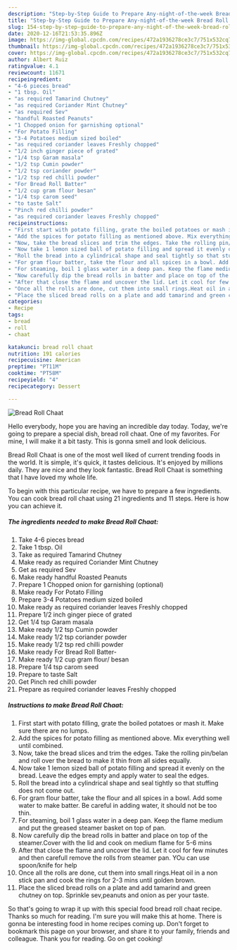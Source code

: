 ```yaml
---
description: "Step-by-Step Guide to Prepare Any-night-of-the-week Bread Roll Chaat"
title: "Step-by-Step Guide to Prepare Any-night-of-the-week Bread Roll Chaat"
slug: 154-step-by-step-guide-to-prepare-any-night-of-the-week-bread-roll-chaat
date: 2020-12-16T21:53:35.896Z
image: https://img-global.cpcdn.com/recipes/472a1936278ce3c7/751x532cq70/bread-roll-chaat-recipe-main-photo.jpg
thumbnail: https://img-global.cpcdn.com/recipes/472a1936278ce3c7/751x532cq70/bread-roll-chaat-recipe-main-photo.jpg
cover: https://img-global.cpcdn.com/recipes/472a1936278ce3c7/751x532cq70/bread-roll-chaat-recipe-main-photo.jpg
author: Albert Ruiz
ratingvalue: 4.1
reviewcount: 11671
recipeingredient:
- "4-6 pieces bread"
- "1 tbsp. Oil"
- "as required Tamarind Chutney"
- "as required Coriander Mint Chutney"
- "as required Sev"
- "handful Roasted Peanuts"
- "1 Chopped onion for garnishing optional"
- "For Potato Filling"
- "3-4 Potatoes medium sized boiled"
- "as required coriander leaves Freshly chopped"
- "1/2 inch ginger piece of grated"
- "1/4 tsp Garam masala"
- "1/2 tsp Cumin powder"
- "1/2 tsp coriander powder"
- "1/2 tsp red chilli powder"
- "For Bread Roll Batter"
- "1/2 cup gram flour besan"
- "1/4 tsp carom seed"
- "to taste Salt"
- "Pinch red chilli powder"
- "as required coriander leaves Freshly chopped"
recipeinstructions:
- "First start with potato filling, grate the boiled potatoes or mash it. Make sure there are no lumps."
- "Add the spices for potato filling as mentioned above. Mix everything well until combined."
- "Now, take the bread slices and trim the edges. Take the rolling pin/belan and roll over the bread to make it thin from all sides equally."
- "Now take 1 lemon sized ball of potato filling and spread it evenly on the bread. Leave the edges empty and apply water to seal the edges."
- "Roll the bread into a cylindrical shape and seal tightly so that stuffing does not come out."
- "For gram flour batter, take the flour and all spices in a bowl. Add some water to make batter. Be careful in adding water, it should not be too thin."
- "For steaming, boil 1 glass water in a deep pan. Keep the flame medium and put the greased steamer basket on top of pan."
- "Now carefully dip the bread rolls in batter and place on top of the steamer.Cover with the lid and cook on medium flame for 5-6 mins"
- "After that close the flame and uncover the lid. Let it cool for few minutes and then carefull remove the rolls from steamer pan. YOu can use spoon/knife for help"
- "Once all the rolls are done, cut them into small rings.Heat oil in a non stick pan and cook the rings for 2-3 mins until golden brown."
- "Place the sliced bread rolls on a plate and add tamarind and green chutney on top. Sprinkle sev,peanuts and onion as per your taste."
categories:
- Recipe
tags:
- bread
- roll
- chaat

katakunci: bread roll chaat 
nutrition: 191 calories
recipecuisine: American
preptime: "PT11M"
cooktime: "PT58M"
recipeyield: "4"
recipecategory: Dessert

---
```



![Bread Roll Chaat](https://img-global.cpcdn.com/recipes/472a1936278ce3c7/751x532cq70/bread-roll-chaat-recipe-main-photo.jpg)

Hello everybody, hope you are having an incredible day today. Today, we're going to prepare a special dish, bread roll chaat. One of my favorites. For mine, I will make it a bit tasty. This is gonna smell and look delicious.

Bread Roll Chaat is one of the most well liked of current trending foods in the world. It is simple, it's quick, it tastes delicious. It's enjoyed by millions daily. They are nice and they look fantastic. Bread Roll Chaat is something that I have loved my whole life.




To begin with this particular recipe, we have to prepare a few ingredients. You can cook bread roll chaat using 21 ingredients and 11 steps. Here is how you can achieve it.

<!--inarticleads1-->

##### The ingredients needed to make Bread Roll Chaat:

1. Take 4-6 pieces bread
1. Take 1 tbsp. Oil
1. Take as required Tamarind Chutney
1. Make ready as required Coriander Mint Chutney
1. Get as required Sev
1. Make ready handful Roasted Peanuts
1. Prepare 1 Chopped onion for garnishing (optional)
1. Make ready For Potato Filling
1. Prepare 3-4 Potatoes medium sized boiled
1. Make ready as required coriander leaves Freshly chopped
1. Prepare 1/2 inch ginger piece of grated
1. Get 1/4 tsp Garam masala
1. Make ready 1/2 tsp Cumin powder
1. Make ready 1/2 tsp coriander powder
1. Make ready 1/2 tsp red chilli powder
1. Make ready For Bread Roll Batter-
1. Make ready 1/2 cup gram flour/ besan
1. Prepare 1/4 tsp carom seed
1. Prepare to taste Salt
1. Get Pinch red chilli powder
1. Prepare as required coriander leaves Freshly chopped




<!--inarticleads2-->

##### Instructions to make Bread Roll Chaat:

1. First start with potato filling, grate the boiled potatoes or mash it. Make sure there are no lumps.
1. Add the spices for potato filling as mentioned above. Mix everything well until combined.
1. Now, take the bread slices and trim the edges. Take the rolling pin/belan and roll over the bread to make it thin from all sides equally.
1. Now take 1 lemon sized ball of potato filling and spread it evenly on the bread. Leave the edges empty and apply water to seal the edges.
1. Roll the bread into a cylindrical shape and seal tightly so that stuffing does not come out.
1. For gram flour batter, take the flour and all spices in a bowl. Add some water to make batter. Be careful in adding water, it should not be too thin.
1. For steaming, boil 1 glass water in a deep pan. Keep the flame medium and put the greased steamer basket on top of pan.
1. Now carefully dip the bread rolls in batter and place on top of the steamer.Cover with the lid and cook on medium flame for 5-6 mins
1. After that close the flame and uncover the lid. Let it cool for few minutes and then carefull remove the rolls from steamer pan. YOu can use spoon/knife for help
1. Once all the rolls are done, cut them into small rings.Heat oil in a non stick pan and cook the rings for 2-3 mins until golden brown.
1. Place the sliced bread rolls on a plate and add tamarind and green chutney on top. Sprinkle sev,peanuts and onion as per your taste.




So that's going to wrap it up with this special food bread roll chaat recipe. Thanks so much for reading. I'm sure you will make this at home. There is gonna be interesting food in home recipes coming up. Don't forget to bookmark this page on your browser, and share it to your family, friends and colleague. Thank you for reading. Go on get cooking!
